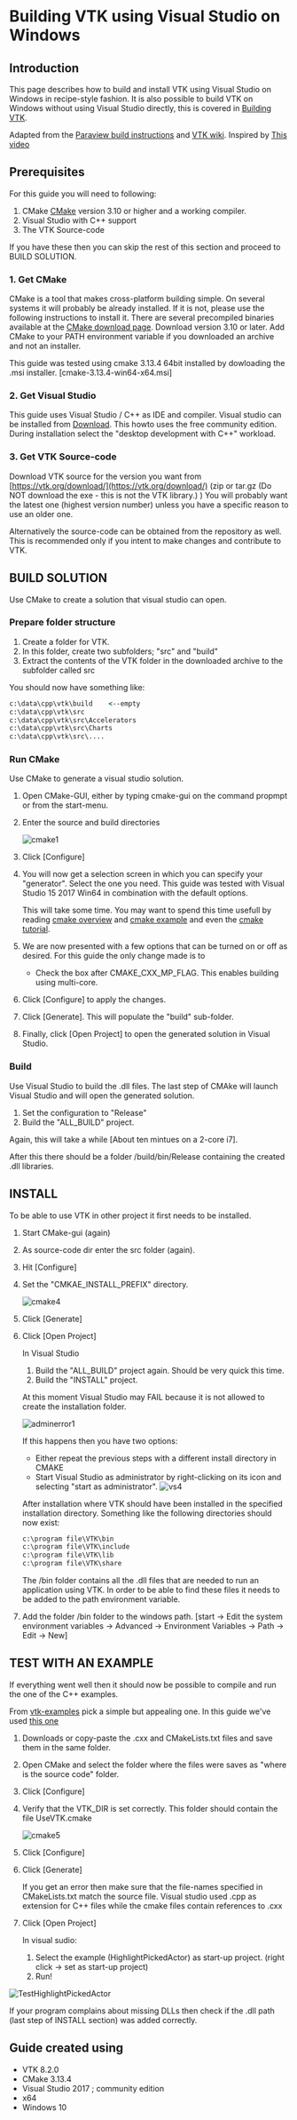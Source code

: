 # Building VTK using Visual Studio on Windows

## Introduction

This page describes how to build and install VTK using Visual Studio on Windows in recipe-style fashion. It is also possible to build VTK on Windows without using Visual Studio directly, this is covered in [Building VTK](<./build.md>).

Adapted from the [Paraview build instructions](https://gitlab.kitware.com/paraview/paraview/-/blob/master/Documentation/dev/build.md) and [VTK wiki](https://vtk.org/Wiki/VTK/Building/Windows).
Inspired by [This video](https://www.youtube.com/watch?v=IgvbhyDh8r0)

## Prerequisites

For this guide you will need to following:

1. CMake [CMake](http://www.cmake.org/) version 3.10 or higher and a working compiler.
2. Visual Studio with C++ support
3. The VTK Source-code

If you have these then you can skip the rest of this section and proceed to BUILD SOLUTION.

### 1. Get CMake

CMake is a tool that makes cross-platform building simple. On several systems it will probably be already installed. If it is not, please use the following instructions to install it.
There are several precompiled binaries available at the [CMake download page](https://cmake.org/download/). Download version 3.10 or later.
Add CMake to your PATH environment variable if you downloaded an archive and not an installer.

This guide was tested using cmake 3.13.4 64bit installed by dowloading the .msi installer. [cmake-3.13.4-win64-x64.msi]

### 2. Get Visual Studio

This guide uses Visual Studio / C++ as IDE and compiler. Visual studio can be installed from [Download](https://visualstudio.microsoft.com/vs/community/).
This howto uses the free community edition.
During installation select the "desktop development with C++" workload.

### 3. Get VTK Source-code

Download VTK source for the version you want from [https://vtk.org/download/](https://vtk.org/download/)  (zip or tar.gz (Do NOT download the exe - this is not the VTK library.) )
You will probably want the latest one (highest version number) unless you have a specific reason to use an older one.

Alternatively the source-code can be obtained from the repository as well. This is recommended only if you intent to make changes and contribute to VTK.


## BUILD SOLUTION

Use CMake to create a solution that visual studio can open.

### Prepare folder structure

1. Create a folder for VTK.
2. In this folder, create two subfolders; "src" and "build"
3. Extract the contents of the VTK folder in the downloaded archive to the subfolder called src

You should now have something like:

``` cmd
c:\data\cpp\vtk\build    <--empty
c:\data\cpp\vtk\src
c:\data\cpp\vtk\src\Accelerators
c:\data\cpp\vtk\src\Charts
c:\data\cpp\vtk\src\....
```

### Run CMake

Use CMake to generate a visual studio solution.

1. Open CMake-GUI, either by typing cmake-gui on the command propmpt or from the start-menu.
2. Enter the source and build directories

   ![cmake1](<./images/cmake1.png>)

3. Click [Configure]
4. You will now get a selection screen in which you can specify your "generator". Select the one you need. This guide was tested with Visual Studio 15 2017 Win64 in combination with the default options.

   This will take some time. You may want to spend this time usefull by reading [cmake overview](https://cmake.org/overview/) and [cmake example](https://cmake.org/examples) and even the [cmake tutorial](https://cmake.org/cmake-tutorial/).

5. We are now presented with a few options that can be turned on or off as desired. For this guide the only change made is to
   - Check the box after CMAKE_CXX_MP_FLAG. This enables building using multi-core.
6. Click [Configure] to apply the changes.
7. Click [Generate]. This will populate the "build" sub-folder.
8. Finally, click [Open Project] to open the generated solution in Visual Studio.

### Build

Use Visual Studio to build the .dll files.
The last step of CMAke will launch Visual Studio and will open the generated solution.

1. Set the configuration to "Release"
2. Build the "ALL_BUILD" project.

Again, this will take a while [About ten mintues on a 2-core i7].

After this there should be a folder /build/bin/Release containing the created .dll libraries.

## INSTALL

To be able to use VTK in other project it first needs to be installed.

1. Start CMake-gui (again)
2. As source-code dir enter the src folder (again).
3. Hit [Configure]
4. Set the "CMKAE_INSTALL_PREFIX" directory.

   ![cmake4](<./images/cmake4.png>)

5. Click [Generate]
6. Click [Open Project]

   In Visual Studio

   1. Build the "ALL_BUILD" project again. Should be very quick this time.
   2. Build the "INSTALL" project.

   At this moment Visual Studio may FAIL because it is not allowed to create the installation folder.

   ![adminerror1](<./images/adminerror1.png>)

   If this happens then you have two options:

   - Either repeat the previous steps with a different install directory in CMAKE
   - Start Visual Studio as administrator by right-clicking on its icon and selecting "start as administrator". ![vs4](<./images/vs4.png>)

   After installation where VTK should have been installed in the specified installation directory. Something like the following directories should now exist:

   ``` cmd
   c:\program file\VTK\bin
   c:\program file\VTK\include
   c:\program file\VTK\lib
   c:\program file\VTK\share
   ```

   The /bin folder contains all the .dll files that are needed to run an application using VTK. In order to be able to find these files it needs to be added to the path environment variable.

7. Add the folder /bin folder to the windows path. [start -> Edit the system environment variables -> Advanced -> Environment Variables -> Path -> Edit -> New]

## TEST WITH AN EXAMPLE

If everything went well then it should now be possible to compile and run the one of the C++ examples.

From [vtk-examples](https://kitware.github.io/vtk-examples/site/Cxx/) pick a simple but appealing one. In this guide we've used [this one](https://kitware.github.io/vtk-examples/site/Cxx/Picking/HighlightPickedActor/)

1. Downloads or copy-paste the .cxx and CMakeLists.txt files and save them in the same folder.
2. Open CMake and select the folder where the files were saves as "where is the source code" folder.
3. Click [Configure]
4. Verify that the VTK_DIR is set correctly. This folder should contain the file UseVTK.cmake

   ![cmake5](<./images/cmake5.png>)

5. Click [Configure]
6. Click [Generate]

   If you get an error then make sure that the file-names specified in CMakeLists.txt match the source file. Visual studio used .cpp as extension for C++ files while the cmake files contain references to .cxx

7. Click [Open Project]

   In visual sudio:

   1. Select the example (HighlightPickedActor) as start-up project. (right click -> set as start-up project)
   2. Run!

![TestHighlightPickedActor](<./images/TestHighlightPickedActor.png>)

If your program complains about missing DLLs then check if the .dll path (last step of INSTALL section) was added correctly.

## Guide created using

- VTK 8.2.0
- CMake 3.13.4
- Visual Studio 2017 ; community edition
- x64
- Windows 10
